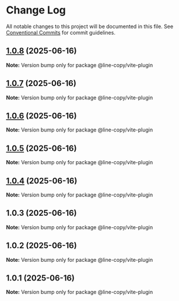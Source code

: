 # Change Log

All notable changes to this project will be documented in this file.
See [Conventional Commits](https://conventionalcommits.org) for commit guidelines.

## [1.0.8](https://github.com/hnlzwaq/line-copy/compare/v1.0.7...v1.0.8) (2025-06-16)

**Note:** Version bump only for package @line-copy/vite-plugin





## [1.0.7](https://github.com/hnlzwaq/line-copy/compare/v1.0.6...v1.0.7) (2025-06-16)

**Note:** Version bump only for package @line-copy/vite-plugin





## [1.0.6](https://github.com/hnlzwaq/line-copy/compare/v1.0.5...v1.0.6) (2025-06-16)

**Note:** Version bump only for package @line-copy/vite-plugin





## [1.0.5](https://github.com/hnlzwaq/line-copy/compare/v1.0.4...v1.0.5) (2025-06-16)

**Note:** Version bump only for package @line-copy/vite-plugin





## [1.0.4](https://github.com/hnlzwaq/line-copy/compare/v1.0.3...v1.0.4) (2025-06-16)

**Note:** Version bump only for package @line-copy/vite-plugin





## 1.0.3 (2025-06-16)

**Note:** Version bump only for package @line-copy/vite-plugin





## 1.0.2 (2025-06-16)

**Note:** Version bump only for package @line-copy/vite-plugin





## 1.0.1 (2025-06-16)

**Note:** Version bump only for package @line-copy/vite-plugin
